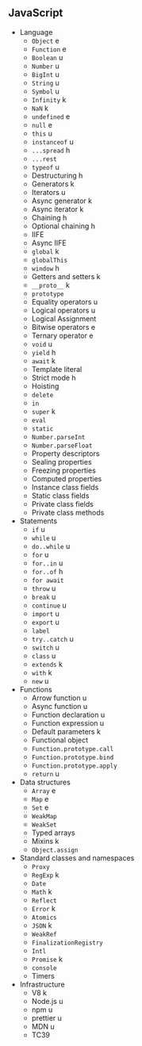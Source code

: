 ## JavaScript

- Language
  - `Object` e
  - `Function` e
  - `Boolean` u
  - `Number` u
  - `BigInt` u
  - `String` u
  - `Symbol` u
  - `Infinity` k
  - `NaN` k
  - `undefined` e
  - `null` e
  - `this` u
  - `instanceof` u
  - `...spread` h
  - `...rest` 
  - `typeof` u
  - Destructuring h
  - Generators k
  - Iterators u
  - Async generator k
  - Async iterator k
  - Chaining h
  - Optional chaining h
  - IIFE
  - Async IIFE
  - `global` k
  - `globalThis`
  - `window` h
  - Getters and setters k
  - `__proto__` k
  - `prototype`
  - Equality operators u 
  - Logical operators u
  - Logical Assignment
  - Bitwise operators e
  - Ternary operator e
  - `void` u
  - `yield` h
  - `await` k
  - Template literal
  - Strict mode h
  - Hoisting
  - `delete`
  - `in`
  - `super` k
  - `eval`
  - `static`
  - `Number.parseInt`
  - `Number.parseFloat`
  - Property descriptors
  - Sealing properties
  - Freezing properties
  - Computed properties
  - Instance class fields
  - Static class fields
  - Private class fields
  - Private class methods
- Statements
  - `if` u
  - `while` u
  - `do..while` u
  - `for` u
  - `for..in` u
  - `for..of` h
  - `for await`
  - `throw` u
  - `break` u
  - `continue` u
  - `import` u
  - `export` u
  - `label`
  - `try..catch` u
  - `switch` u
  - `class` u
  - `extends` k
  - `with` k
  - `new` u
- Functions
  - Arrow function u
  - Async function u
  - Function declaration u
  - Function expression u
  - Default parameters k
  - Functional object
  - `Function.prototype.call`
  - `Function.prototype.bind`
  - `Function.prototype.apply`
  - `return` u
- Data structures
  - `Array` e
  - `Map` e
  - `Set` e
  - `WeakMap`
  - `WeakSet`
  - Typed arrays
  - Mixins k
  - `Object.assign`
- Standard classes and namespaces
  - `Proxy`
  - `RegExp` k
  - `Date` 
  - `Math` k
  - `Reflect`
  - `Error` k
  - `Atomics`
  - `JSON` k
  - `WeakRef`
  - `FinalizationRegistry`
  - `Intl`
  - `Promise` k
  - `console`
  - Timers
- Infrastructure
  - V8 k
  - Node.js u
  - npm u
  - prettier u
  - MDN u
  - TC39
